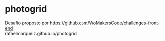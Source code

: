 # photogrid
Desafio proposto por https://github.com/WoMakersCode/challenges-front-end <br>
rafaelmarqueiz.github.io/photogrid
